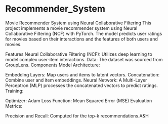 # Recommender_System
Movie Recommender System using Neural Collaborative Filtering
This project implements a movie recommender system using Neural Collaborative Filtering (NCF) with PyTorch. The model predicts user ratings for movies based on their interactions and the features of both users and movies.

Features
Neural Collaborative Filtering (NCF): Utilizes deep learning to model complex user-item interactions.
Data: The dataset was sourced from GroupLens.
Components
Model Architecture:

Embedding Layers: Map users and items to latent vectors.
Concatenation: Combine user and item embeddings.
Neural Network: A Multi-Layer Perceptron (MLP) processes the concatenated vectors to predict ratings.
Training:

Optimizer: Adam
Loss Function: Mean Squared Error (MSE)
Evaluation Metrics:

Precision and Recall: Computed for the top-k recommendations.A&H